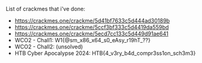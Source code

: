 List of crackmes that i've done:
- https://crackmes.one/crackme/5d41bf7633c5d444ad30189b
- https://crackmes.one/crackme/5ccf3bf333c5d4419da559bd
- https://crackmes.one/crackme/5ecd7cc133c5d449d91ae641
- WCO2 - Chall1: W1{@sm_x86_x64_s0_eAsy_r19hT_??}
- WCO2 - Chall2: (unsolved)
- HTB Cyber Apocalypse 2024: HTB{4_v3ry_b4d_compr3ss1on_sch3m3}
